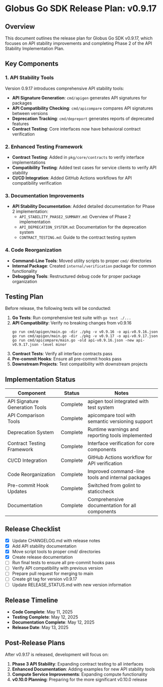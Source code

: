 <!-- SPDX-License-Identifier: Apache-2.0 -->
<!-- SPDX-FileCopyrightText: 2025 Scott Friedman and Project Contributors -->

# Globus Go SDK Release Plan: v0.9.17

## Overview

This document outlines the release plan for Globus Go SDK v0.9.17, which focuses on API stability improvements and completing Phase 2 of the API Stability Implementation Plan.

## Key Components

### 1. API Stability Tools

Version 0.9.17 introduces comprehensive API stability tools:

- **API Signature Generation**: `cmd/apigen` generates API signatures for packages
- **API Compatibility Checking**: `cmd/apicompare` compares API signatures between versions
- **Deprecation Tracking**: `cmd/depreport` generates reports of deprecated features
- **Contract Testing**: Core interfaces now have behavioral contract verification

### 2. Enhanced Testing Framework

- **Contract Testing**: Added in `pkg/core/contracts` to verify interface implementations
- **Compatibility Testing**: Added test cases for service clients to verify API stability
- **CI/CD Integration**: Added GitHub Actions workflows for API compatibility verification

### 3. Documentation Improvements

- **API Stability Documentation**: Added detailed documentation for Phase 2 implementation:
  - `API_STABILITY_PHASE2_SUMMARY.md`: Overview of Phase 2 implementation
  - `API_DEPRECATION_SYSTEM.md`: Documentation for the deprecation system
  - `CONTRACT_TESTING.md`: Guide to the contract testing system

### 4. Code Reorganization

- **Command-Line Tools**: Moved utility scripts to proper `cmd/` directories
- **Internal Package**: Created `internal/verification` package for common functionality
- **Debugging Tools**: Restructured debug code for proper package organization

## Testing Plan

Before release, the following tests will be conducted:

1. **Go Tests**: Run comprehensive test suite with `go test ./...`
2. **API Compatibility**: Verify no breaking changes from v0.9.16
   ```
   go run cmd/apigen/main.go -dir ./pkg -v v0.9.16 -o api-v0.9.16.json
   go run cmd/apigen/main.go -dir ./pkg -v v0.9.17 -o api-v0.9.17.json
   go run cmd/apicompare/main.go -old api-v0.9.16.json -new api-v0.9.17.json -level minor
   ```
3. **Contract Tests**: Verify all interface contracts pass
4. **Pre-commit Hooks**: Ensure all pre-commit hooks pass
5. **Downstream Projects**: Test compatibility with downstream projects

## Implementation Status

| Component                           | Status      | Notes                                              |
| ----------------------------------- | ----------- | -------------------------------------------------- |
| API Signature Generation Tools      | Complete    | apigen tool integrated with test system            |
| API Comparison Tools                | Complete    | apicompare tool with semantic versioning support   |
| Deprecation System                  | Complete    | Runtime warnings and reporting tools implemented   |
| Contract Testing Framework          | Complete    | Interface verification for core components         |
| CI/CD Integration                   | Complete    | GitHub Actions workflow for API verification       |
| Code Reorganization                 | Complete    | Improved command-line tools and internal packages  |
| Pre-commit Hook Updates             | Complete    | Switched from golint to staticcheck               |
| Documentation                       | Complete    | Comprehensive documentation for all components     |

## Release Checklist

- [x] Update CHANGELOG.md with release notes
- [x] Add API stability documentation
- [x] Move script tools to proper cmd/ directories
- [x] Create release documentation
- [ ] Run final tests to ensure all pre-commit hooks pass
- [ ] Verify API compatibility with previous version
- [ ] Prepare pull request for merging to main
- [ ] Create git tag for version v0.9.17
- [ ] Update RELEASE_STATUS.md with new version information

## Release Timeline

- **Code Complete**: May 11, 2025
- **Testing Complete**: May 12, 2025
- **Documentation Complete**: May 12, 2025
- **Release Date**: May 13, 2025

## Post-Release Plans

After v0.9.17 is released, development will focus on:

1. **Phase 3 API Stability**: Expanding contract testing to all interfaces
2. **Enhanced Documentation**: Adding examples for new API stability tools
3. **Compute Service Improvements**: Expanding compute functionality
4. **v0.10.0 Planning**: Preparing for the more significant v0.10.0 release